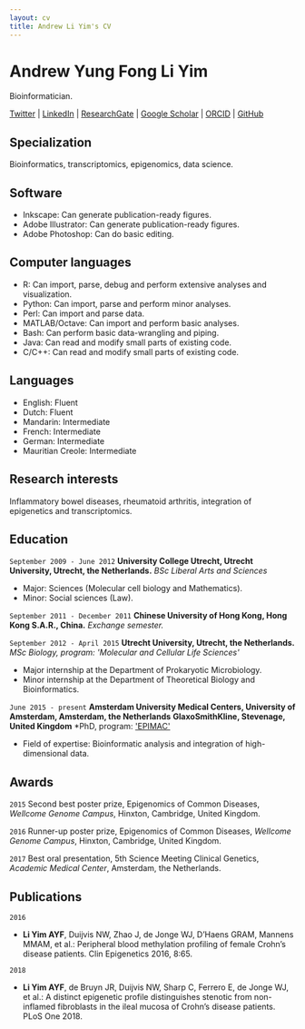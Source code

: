 ```yaml
---
layout: cv
title: Andrew Li Yim's CV
---
```

# Andrew Yung Fong Li Yim
Bioinformatician.

<div id="webaddress">
<a href="https://twitter.com/ndly91">Twitter</a>
  | <a href="https://www.linkedin.com/in/andrew-li-yim-840a10a0/">LinkedIn</a>
  | <a href="https://www.researchgate.net/profile/Andrew_Li_Yim">ResearchGate</a>
  | <a href="https://scholar.google.nl/citations?view_op=list_works&hl=en&user=4I7rgpUAAAAJ">Google Scholar</a>
  | <a href="https://orcid.org/0000-0002-0754-0953">ORCID</a>
  | <a href="https://github.com/ND91">GitHub</a>
</div>

## Specialization

Bioinformatics, transcriptomics, epigenomics, data science.

## Software

* Inkscape: Can generate publication-ready figures.
* Adobe Illustrator: Can generate publication-ready figures.
* Adobe Photoshop: Can do basic editing.

## Computer languages

* R: Can import, parse, debug and perform extensive analyses and visualization.
* Python: Can import, parse and perform minor analyses.
* Perl: Can import and parse data.
* MATLAB/Octave: Can import and perform basic analyses.
* Bash: Can perform basic data-wrangling and piping.
* Java: Can read and modify small parts of existing code.
* C/C++: Can read and modify small parts of existing code.

## Languages

* English: Fluent
* Dutch: Fluent
* Mandarin: Intermediate
* French: Intermediate
* German: Intermediate
* Mauritian Creole: Intermediate

## Research interests

Inflammatory bowel diseases, rheumatoid arthritis, integration of epigenetics and transcriptomics.


## Education

`September 2009 - June 2012`
__University College Utrecht, Utrecht University, Utrecht, the Netherlands.__
*BSc Liberal Arts and Sciences*
* Major: Sciences (Molecular cell biology and Mathematics).
* Minor: Social sciences (Law).

`September 2011 - December 2011`
__Chinese University of Hong Kong, Hong Kong S.A.R., China.__
*Exchange semester.*

`September 2012 - April 2015`
__Utrecht University, Utrecht, the Netherlands.__
*MSc Biology, program: 'Molecular and Cellular Life Sciences'*
* Major internship at the Department of Prokaryotic Microbiology.
* Minor internship at the Department of Theoretical Biology and Bioinformatics.

`June 2015 - present`
__Amsterdam University Medical Centers, University of Amsterdam, Amsterdam, the Netherlands__
__GlaxoSmithKline, Stevenage, United Kingdom__
*PhD, program: ['EPIMAC'](https://cordis.europa.eu/project/rcn/193846/factsheet/en)
* Field of expertise: Bioinformatic analysis and integration of high-dimensional data.


## Awards

`2015`
Second best poster prize, Epigenomics of Common Diseases, *Wellcome Genome Campus*, Hinxton, Cambridge, United Kingdom.

`2016`
Runner-up poster prize, Epigenomics of Common Diseases, *Wellcome Genome Campus*, Hinxton, Cambridge, United Kingdom.

`2017`
Best oral presentation, 5th Science Meeting Clinical Genetics, *Academic Medical Center*, Amsterdam, the Netherlands.


## Publications

`2016`
* __Li Yim AYF__, Duijvis NW, Zhao J, de Jonge WJ, D’Haens GRAM, Mannens MMAM, et al.: Peripheral blood methylation profiling of female Crohn’s disease patients. Clin Epigenetics 2016, 8:65.

`2018`
* __Li Yim AYF__, de Bruyn JR, Duijvis NW, Sharp C, Ferrero E, de Jonge WJ, et al.: A distinct epigenetic profile distinguishes stenotic from non-inflamed fibroblasts in the ileal mucosa of Crohn’s disease patients. PLoS One 2018.

<!-- ### Footer

Last updated: January 2019 -->
